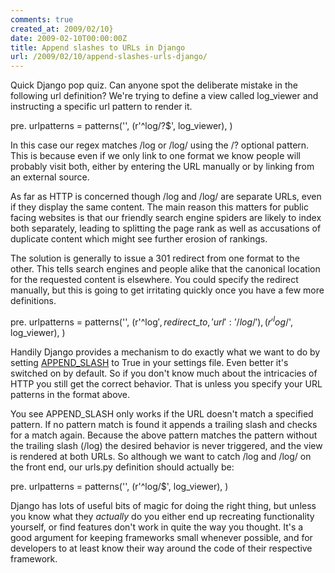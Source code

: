 ```yaml
---
comments: true
created_at: 2009/02/10}
date: 2009-02-10T00:00:00Z
title: Append slashes to URLs in Django
url: /2009/02/10/append-slashes-urls-django/
---
```


Quick Django pop quiz. Can anyone spot the deliberate mistake in the following url definition? We're trying to define a view called log\_viewer and instructing a specific url pattern to render it.

pre. urlpatterns = patterns('',
(r'^log/?$', log\_viewer),
)

In this case our regex matches /log or /log/ using the /? optional pattern. This is because even if we only link to one format we know people will probably visit both, either by entering the URL manually or by linking from an external source.

As far as HTTP is concerned though /log and /log/ are separate URLs, even if they display the same content. The main reason this matters for public facing websites is that our friendly search engine spiders are likely to index both separately, leading to splitting the page rank as well as accusations of duplicate content which might see further erosion of rankings.

The solution is generally to issue a 301 redirect from one format to the other. This tells search engines and people alike that the canonical location for the requested content is elsewhere. You could specify the redirect manually, but this is going to get irritating quickly once you have a few more definitions.

pre. urlpatterns = patterns('',
(r'^log$', redirect\_to, {'url': '/log/'}),
(r'^log/$', log\_viewer),
)

Handily Django provides a mechanism to do exactly what we want to do by setting [APPEND\_SLASH](http://docs.djangoproject.com/en/dev/ref/settings/#append-slash) to True in your settings file. Even better it's switched on by default. So if you don't know much about the intricacies of HTTP you still get the correct behavior. That is unless you specify your URL patterns in the format above.

You see APPEND\_SLASH only works if the URL doesn't match a specified pattern. If no pattern match is found it appends a trailing slash and checks for a match again. Because the above pattern matches the pattern without the trailing slash (/log) the desired behavior is never triggered, and the view is rendered at both URLs. So although we want to catch /log and /log/ on the front end, our urls.py definition should actually be:

pre. urlpatterns = patterns('',
(r'^log/$', log\_viewer),
)

Django has lots of useful bits of magic for doing the right thing, but unless you know what they *actually* do you either end up recreating functionality yourself, or find features don't work in quite the way you thought. It's a good argument for keeping frameworks small whenever possible, and for developers to at least know their way around the code of their respective framework.
